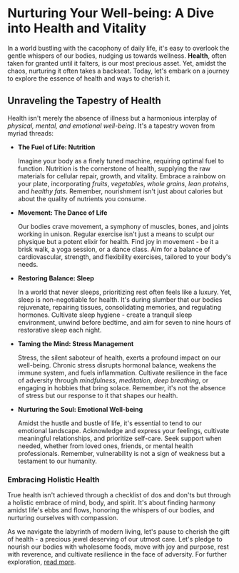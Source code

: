 # Nurturing Your Well-being: A Dive into Health and Vitality

In a world bustling with the cacophony of daily life, it's easy to overlook the gentle whispers of our bodies, nudging us towards wellness. **Health**, often taken for granted until it falters, is our most precious asset. Yet, amidst the chaos, nurturing it often takes a backseat. Today, let's embark on a journey to explore the essence of health and ways to cherish it.

## Unraveling the Tapestry of Health

Health isn't merely the absence of illness but a harmonious interplay of *physical, mental, and emotional well-being*. It's a tapestry woven from myriad threads:

- **The Fuel of Life: Nutrition**
  
  Imagine your body as a finely tuned machine, requiring optimal fuel to function. Nutrition is the cornerstone of health, supplying the raw materials for cellular repair, growth, and vitality. Embrace a rainbow on your plate, incorporating *fruits*, *vegetables*, *whole grains*, *lean proteins*, and *healthy fats*. Remember, nourishment isn't just about calories but about the quality of nutrients you consume.

- **Movement: The Dance of Life**

  Our bodies crave movement, a symphony of muscles, bones, and joints working in unison. Regular exercise isn't just a means to sculpt our physique but a potent elixir for health. Find joy in movement - be it a brisk walk, a yoga session, or a dance class. Aim for a balance of cardiovascular, strength, and flexibility exercises, tailored to your body's needs.

- **Restoring Balance: Sleep**

  In a world that never sleeps, prioritizing rest often feels like a luxury. Yet, sleep is non-negotiable for health. It's during slumber that our bodies rejuvenate, repairing tissues, consolidating memories, and regulating hormones. Cultivate sleep hygiene - create a tranquil sleep environment, unwind before bedtime, and aim for seven to nine hours of restorative sleep each night.

- **Taming the Mind: Stress Management**

  Stress, the silent saboteur of health, exerts a profound impact on our well-being. Chronic stress disrupts hormonal balance, weakens the immune system, and fuels inflammation. Cultivate resilience in the face of adversity through *mindfulness*, *meditation*, *deep breathing*, or engaging in hobbies that bring solace. Remember, it's not the absence of stress but our response to it that shapes our health.

- **Nurturing the Soul: Emotional Well-being**

  Amidst the hustle and bustle of life, it's essential to tend to our emotional landscape. Acknowledge and express your feelings, cultivate meaningful relationships, and prioritize self-care. Seek support when needed, whether from loved ones, friends, or mental health professionals. Remember, vulnerability is not a sign of weakness but a testament to our humanity.

### Embracing Holistic Health

True health isn't achieved through a checklist of dos and don'ts but through a holistic embrace of mind, body, and spirit. It's about finding harmony amidst life's ebbs and flows, honoring the whispers of our bodies, and nurturing ourselves with compassion.

As we navigate the labyrinth of modern living, let's pause to cherish the gift of health - a precious jewel deserving of our utmost care. Let's pledge to nourish our bodies with wholesome foods, move with joy and purpose, rest with reverence, and cultivate resilience in the face of adversity. For further exploration, [read more](holistic-health).
